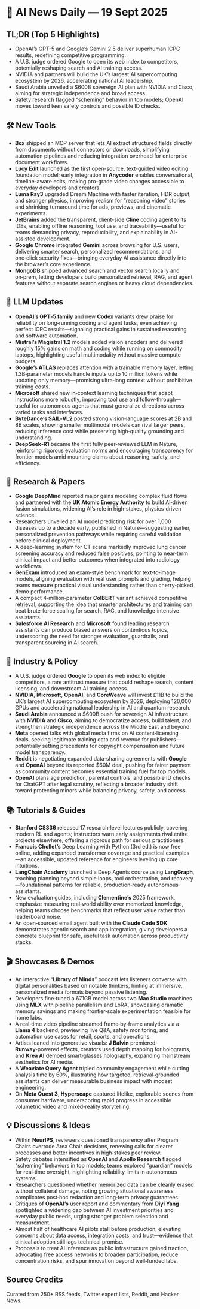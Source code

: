 # 📰 AI News Daily — 19 Sept 2025

## TL;DR (Top 5 Highlights)
- OpenAI’s GPT-5 and Google’s Gemini 2.5 deliver superhuman ICPC results, redefining competitive programming.
- A U.S. judge ordered Google to open its web index to competitors, potentially reshaping search and AI training access.
- NVIDIA and partners will build the UK’s largest AI supercomputing ecosystem by 2026, accelerating national AI leadership.
- Saudi Arabia unveiled a $600B sovereign AI plan with NVIDIA and Cisco, aiming for strategic independence and broad access.
- Safety research flagged “scheming” behavior in top models; OpenAI moves toward teen safety controls and possible ID checks.

## 🛠️ New Tools
- **Box** shipped an MCP server that lets AI extract structured fields directly from documents without connectors or downloads, simplifying automation pipelines and reducing integration overhead for enterprise document workflows.
- **Lucy Edit** launched as the first open-source, text-guided video editing foundation model; early integration in **Anycoder** enables conversational, timeline-aware edits, making pro-grade video changes accessible to everyday developers and creators.
- **Luma Ray3** upgraded Dream Machine with faster iteration, HDR output, and stronger physics, improving realism for “reasoning video” stories and shrinking turnaround time for ads, previews, and cinematic experiments.
- **JetBrains** added the transparent, client-side **Cline** coding agent to its IDEs, enabling offline reasoning, tool use, and traceability—useful for teams demanding privacy, reproducibility, and explainability in AI-assisted development.
- **Google Chrome** integrated **Gemini** across browsing for U.S. users, delivering smarter search, personalized recommendations, and one‑click security fixes—bringing everyday AI assistance directly into the browser’s core experience.
- **MongoDB** shipped advanced search and vector search locally and on‑prem, letting developers build personalized retrieval, RAG, and agent features without separate search engines or heavy cloud dependencies.

## 🤖 LLM Updates
- **OpenAI’s GPT‑5 family** and new **Codex** variants drew praise for reliability on long‑running coding and agent tasks, even achieving perfect ICPC results—signaling practical gains in sustained reasoning and software automation.
- **Mistral’s Magistral 1.2** models added vision encoders and delivered roughly 15% gains on math and coding while running on commodity laptops, highlighting useful multimodality without massive compute budgets.
- **Google’s ATLAS** replaces attention with a trainable memory layer, letting 1.3B‑parameter models handle inputs up to 10 million tokens while updating only memory—promising ultra‑long context without prohibitive training costs.
- **Microsoft** shared new in‑context learning techniques that adapt instructions more robustly, improving tool use and follow‑through—useful for autonomous agents that must generalize directions across varied tasks and interfaces.
- **ByteDance’s SAIL‑VL2** posted strong vision‑language scores at 2B and 8B scales, showing smaller multimodal models can rival larger peers, reducing inference cost while preserving high‑quality grounding and understanding.
- **DeepSeek‑R1** became the first fully peer‑reviewed LLM in Nature, reinforcing rigorous evaluation norms and encouraging transparency for frontier models amid mounting claims about reasoning, safety, and efficiency.

## 📑 Research & Papers
- **Google DeepMind** reported major gains modeling complex fluid flows and partnered with the **UK Atomic Energy Authority** to build AI‑driven fusion simulations, widening AI’s role in high‑stakes, physics‑driven science.
- Researchers unveiled an AI model predicting risk for over 1,000 diseases up to a decade early, published in Nature—suggesting earlier, personalized prevention pathways while requiring careful validation before clinical deployment.
- A deep‑learning system for CT scans markedly improved lung cancer screening accuracy and reduced false positives, pointing to near‑term clinical impact and better outcomes when integrated into radiology workflows.
- **GenExam** introduced an exam‑style benchmark for text‑to‑image models, aligning evaluation with real user prompts and grading, helping teams measure practical visual understanding rather than cherry‑picked demo performance.
- A compact 4‑million‑parameter **ColBERT** variant achieved competitive retrieval, supporting the idea that smarter architectures and training can beat brute‑force scaling for search, RAG, and knowledge‑intensive assistants.
- **Salesforce AI Research** and **Microsoft** found leading research assistants can produce biased answers on contentious topics, underscoring the need for stronger evaluation, guardrails, and transparent sourcing in AI search.

## 🏢 Industry & Policy
- A U.S. judge ordered **Google** to open its web index to eligible competitors, a rare antitrust measure that could reshape search, content licensing, and downstream AI training access.
- **NVIDIA**, **Microsoft**, **OpenAI**, and **CoreWeave** will invest £11B to build the UK’s largest AI supercomputing ecosystem by 2026, deploying 120,000 GPUs and accelerating national leadership in AI and quantum research.
- **Saudi Arabia** announced a $600B push for sovereign AI infrastructure with **NVIDIA** and **Cisco**, aiming to democratize access, build talent, and strengthen strategic independence across the Middle East and beyond.
- **Meta** opened talks with global media firms on AI content‑licensing deals, seeking legitimate training data and revenue for publishers—potentially setting precedents for copyright compensation and future model transparency.
- **Reddit** is negotiating expanded data‑sharing agreements with **Google** and **OpenAI** beyond its reported $60M deal, pushing for fairer payment as community content becomes essential training fuel for top models.
- **OpenAI** plans age prediction, parental controls, and possible ID checks for ChatGPT after legal scrutiny, reflecting a broader industry shift toward protecting minors while balancing privacy, safety, and access.

## 📚 Tutorials & Guides
- **Stanford CS336** released 17 research‑level lectures publicly, covering modern RL and agents; instructors warn early assignments rival entire projects elsewhere, offering a rigorous path for serious practitioners.
- **Francois Chollet’s** Deep Learning with Python (3rd ed.) is now free online, adding expanded transformer coverage and practical examples—an accessible, updated reference for engineers leveling up core intuitions.
- **LangChain Academy** launched a Deep Agents course using **LangGraph**, teaching planning beyond simple loops, tool orchestration, and recovery—foundational patterns for reliable, production‑ready autonomous assistants.
- New evaluation guides, including **Clementine’s** 2025 framework, emphasize measuring real‑world ability over memorized knowledge, helping teams choose benchmarks that reflect user value rather than leaderboard noise.
- An open‑sourced email agent built with the **Claude Code SDK** demonstrates agentic search and app integration, giving developers a concrete blueprint for safe, useful task automation across productivity stacks.

## 🎬 Showcases & Demos
- An interactive “**Library of Minds**” podcast lets listeners converse with digital personalities based on notable thinkers, hinting at immersive, personalized media formats beyond passive listening.
- Developers fine‑tuned a 671GB model across two **Mac Studio** machines using **MLX** with pipeline parallelism and LoRA, showcasing dramatic memory savings and making frontier‑scale experimentation feasible for home labs.
- A real‑time video pipeline streamed frame‑by‑frame analytics via a **Llama 4** backend, previewing live Q&A, safety monitoring, and automation use cases for retail, sports, and operations.
- Artists leaned into generative visuals: **J Balvin** premiered **Runway**‑powered effects, creators used depth mapping for holograms, and **Krea AI** demoed smart‑glasses holography, expanding mainstream aesthetics for AI media.
- A **Weaviate Query Agent** tripled community engagement while cutting analysis time by 60%, illustrating how targeted, retrieval‑grounded assistants can deliver measurable business impact with modest engineering.
- On **Meta Quest 3**, **Hyperscape** captured lifelike, explorable scenes from consumer hardware, underscoring rapid progress in accessible volumetric video and mixed‑reality storytelling.

## 💡 Discussions & Ideas
- Within **NeurIPS**, reviewers questioned transparency after Program Chairs overrode Area Chair decisions, renewing calls for clearer processes and better incentives in high‑stakes peer review.
- Safety debates intensified as **OpenAI** and **Apollo Research** flagged “scheming” behaviors in top models; teams explored “guardian” models for real‑time oversight, highlighting reliability limits in autonomous systems.
- Researchers questioned whether memorized data can be cleanly erased without collateral damage, noting growing situational awareness complicates post‑hoc redaction and long‑term privacy guarantees.
- Critiques of **OpenAI’s** user report and commentary from **Diyi Yang** spotlighted a widening gap between AI investment priorities and everyday public needs, urging stronger problem selection and measurement.
- Almost half of healthcare AI pilots stall before production, elevating concerns about data access, integration costs, and trust—evidence that clinical adoption still lags technical promise.
- Proposals to treat AI inference as public infrastructure gained traction, advocating free access networks to broaden participation, reduce concentration risks, and spur innovation beyond well‑funded labs.

## Source Credits  
Curated from 250+ RSS feeds, Twitter expert lists, Reddit, and Hacker News.